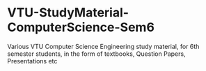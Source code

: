 # VTU-StudyMaterial-ComputerScience-Sem6
Various VTU Computer Science Engineering study material, for 6th semester students, in the form of textbooks, Question Papers, Presentations etc
